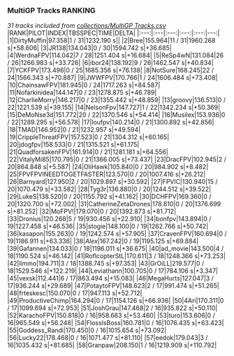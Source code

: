 ### MultiGP Tracks RANKING
*31 tracks included from [collections/MultiGP Tracks.csv](/collections/MultiGP%20Tracks.csv)*
|RANK|PILOT|INDEX|TBSSPEC|TIME|DELTA|
|:---:|:---|:---:|:---:|:---:|---:|
|1|DirtyMuffin|97.358|1 / 31|1232.190 s||
|2|Bree|155.964|11 / 31|1960.268 s|+58.606|
|3|JR138|134.043|0 / 30|1594.742 s|+36.685|
|4|WerdnaFPV|114.042|7 / 28|1251.404 s|+16.684|
|5|ReSp4wN|131.084|26 / 26|1266.983 s|+33.726|
|6|ibor24|138.192|9 / 26|1462.547 s|+40.834|
|7|YCKFPV|173.496|0 / 25|1685.356 s|+76.138|
|8|NotSure|168.245|22 / 24|1566.343 s|+70.887|
|9|JWWFPV|170.766|1 / 24|1606.484 s|+73.408|
|10|ChainsawFPV|181.945|0 / 24|1717.263 s|+84.587|
|11|Nofarkinidea|144.147|0 / 23|1278.875 s|+46.789|
|12|CharlieMorry|146.217|0 / 23|1355.442 s|+48.859|
|13|groovy|136.513|0 / 22|1221.539 s|+39.155|
|14|NelsonFpv|147.727|1 / 22|1342.234 s|+50.369|
|15|DeMoNse3d|151.772|20 / 22|1370.546 s|+54.414|
|16|Musilex|153.936|0 / 22|1289.295 s|+56.578|
|17|loufpv|140.214|0 / 21|1300.892 s|+42.856|
|18|TMAD|146.952|0 / 21|1232.957 s|+49.594|
|19|CrippleThreatFPV|157.523|0 / 21|1304.312 s|+60.165|
|20|jdogfpv|158.533|0 / 21|1315.521 s|+61.175|
|21|QuadforsakenFPV|161.914|0 / 21|1281.181 s|+64.556|
|22|VitalyMi85|170.795|0 / 21|1366.005 s|+73.437|
|23|DracFPV|102.945|2 / 20|864.848 s|+5.587|
|24|OliHawk|105.840|0 / 20|984.902 s|+8.482|
|25|FPVFPVINEEDTOGETFASTER|123.570|0 / 20|1007.416 s|+26.212|
|26|Barnyard|127.950|2 / 20|1029.897 s|+30.592|
|27|FPVlC|130.940|15 / 20|1070.479 s|+33.582|
|28|Tyg3r|136.880|0 / 20|1244.512 s|+39.522|
|29|LukeS|138.520|0 / 20|1155.792 s|+41.162|
|30|DCHFPV|169.360|0 / 20|1320.700 s|+72.002|
|31|CatherineZetaDrones|178.610|0 / 20|1376.699 s|+81.252|
|32|MoFPV!|179.070|0 / 20|1392.873 s|+81.712|
|33|Dronius|120.268|5 / 19|930.456 s|+22.910|
|34|bonfpv|143.894|0 / 19|1227.458 s|+46.536|
|35|stogie|148.100|0 / 19|1262.766 s|+50.742|
|36|kasapon|155.263|0 / 19|1242.574 s|+57.905|
|37|CravenFPV|160.694|0 / 19|1186.911 s|+63.336|
|38|_Alex_|167.242|0 / 19|1195.125 s|+69.884|
|39|Gafannen|134.033|0 / 18|1196.011 s|+36.675|
|40|ad_movie|143.500|4 / 18|1190.524 s|+46.142|
|41|RoflcopterStL|170.611|3 / 18|1248.366 s|+73.253|
|42|limmo|194.711|3 / 18|1388.745 s|+97.353|
|43|GrOiLL|219.577|0 / 18|1529.546 s|+122.219|
|44|Leviathann|100.705|0 / 17|784.106 s|+3.347|
|45|vexsk|112.441|6 / 17|863.494 s|+15.083|
|46|MegaHurts|127.047|3 / 17|936.244 s|+29.689|
|47|PotaytoFPV|148.623|2 / 17|991.474 s|+51.265|
|48|frteskesc|150.070|0 / 17|947.113 s|+52.712|
|49|ProductiveChimp|164.294|0 / 17|1154.126 s|+66.936|
|50|4Ari|170.311|0 / 17|1099.694 s|+72.953|
|51|JoshGrau|147.468|2 / 16|935.822 s|+50.110|
|52|KarachoFPV|150.818|0 / 16|958.663 s|+53.460|
|53|turo|153.606|0 / 16|965.549 s|+56.248|
|54|FlossIsBoss|160.781|0 / 16|1076.435 s|+63.423|
|55|Goddess_Randi|170.450|0 / 16|1015.654 s|+73.092|
|56|Lucky22|178.468|0 / 16|1071.477 s|+81.110|
|57|eedok|179.043|3 / 16|1035.432 s|+81.685|
|58|Granpaw|208.150|1 / 16|1219.909 s|+110.792|
